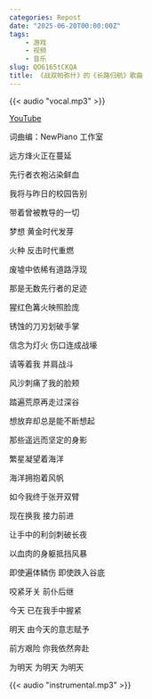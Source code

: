 ```yaml
---
categories: Repost
date: "2025-06-20T00:00:00Z"
tags:
    - 游戏
    - 视频
    - 音乐
slug: QO6165tCKQA
title: 《战双帕弥什》的《长路归航》歌曲
---
```


{{< audio "vocal.mp3" >}}

[YouTube](https://www.youtube.com/watch?v=QO6165tCKQA)

词曲编：NewPiano 工作室

远方烽火正在蔓延

先行者衣袍沾染鲜血

我将与昨日的校园告别

带着曾被教导的一切

梦想 黄金时代发芽

火种 反击时代重燃

废墟中依稀有道路浮现

那是无数先行者的足迹

猩红色篝火映照脸庞

锈蚀的刀刃划破手掌

信念为灯火 伤口连成战壕

请等着我 并肩战斗

风沙刺痛了我的脸颊

踏遍荒原再走过深谷

想放弃却总是能不断想起

那些遥远而坚定的身影

繁星凝望着海洋

海洋拥抱着风帆

如今我终于张开双臂

现在换我 接力前进

让手中的利剑刺破长夜

以血肉的身躯抵挡风暴

即使遍体鳞伤 即使跌入谷底

咬紧牙关 前仆后继

今天 已在我手中握紧

明天 由今天的意志赋予

前方艰险 你我依然奔赴

为明天 为明天 为明天

{{< audio "instrumental.mp3" >}}

<!-- {{< youtube QO6165tCKQA >}} -->
